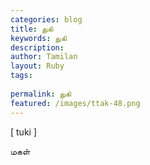 ```yaml
---
categories: blog
title: துகி
keywords: துகி
description: 
author: Tamilan
layout: Ruby
tags: 
 
permalink: துகி
featured: /images/ttak-48.png
---
```

  
[ tuki ]  
  
மகள்